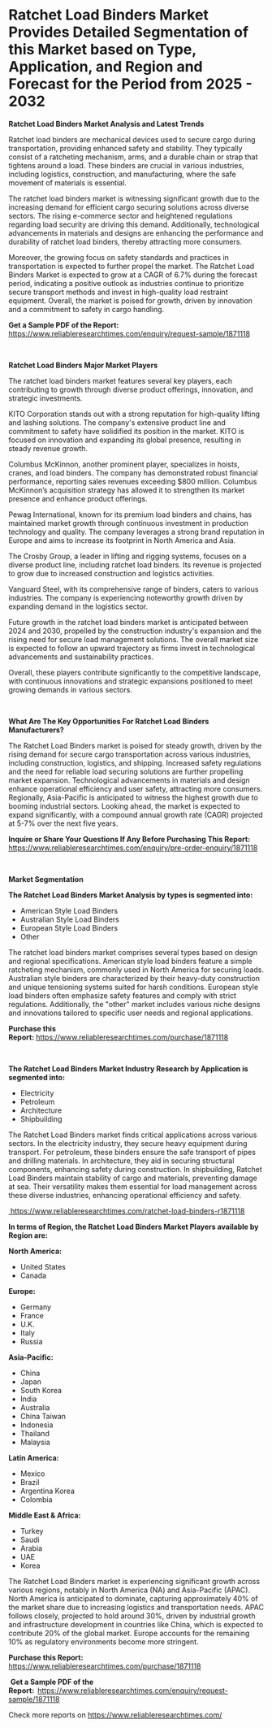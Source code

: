 <p><h1>Ratchet Load Binders Market Provides Detailed Segmentation of this Market based on Type, Application, and Region and Forecast for the Period from 2025 - 2032</h1></p><p><strong>Ratchet Load Binders Market Analysis and Latest Trends</strong></p>
<p><p>Ratchet load binders are mechanical devices used to secure cargo during transportation, providing enhanced safety and stability. They typically consist of a ratcheting mechanism, arms, and a durable chain or strap that tightens around a load. These binders are crucial in various industries, including logistics, construction, and manufacturing, where the safe movement of materials is essential.</p><p>The ratchet load binders market is witnessing significant growth due to the increasing demand for efficient cargo securing solutions across diverse sectors. The rising e-commerce sector and heightened regulations regarding load security are driving this demand. Additionally, technological advancements in materials and designs are enhancing the performance and durability of ratchet load binders, thereby attracting more consumers.</p><p>Moreover, the growing focus on safety standards and practices in transportation is expected to further propel the market. The Ratchet Load Binders Market is expected to grow at a CAGR of 6.7% during the forecast period, indicating a positive outlook as industries continue to prioritize secure transport methods and invest in high-quality load restraint equipment. Overall, the market is poised for growth, driven by innovation and a commitment to safety in cargo handling.</p></p>
<p><strong>Get a Sample PDF of the Report:&nbsp;</strong> <a href="https://www.reliableresearchtimes.com/enquiry/request-sample/1871118?utm_campaign=3313&utm_medium=2&utm_source=Github&utm_content=ia&utm_term=11042025&utm_id=ratchet-load-binders">https://www.reliableresearchtimes.com/enquiry/request-sample/1871118</a></p>
<p>&nbsp;</p>
<p><strong>Ratchet Load Binders Major Market Players</strong></p>
<p><p>The ratchet load binders market features several key players, each contributing to growth through diverse product offerings, innovation, and strategic investments.</p><p>KITO Corporation stands out with a strong reputation for high-quality lifting and lashing solutions. The company's extensive product line and commitment to safety have solidified its position in the market. KITO is focused on innovation and expanding its global presence, resulting in steady revenue growth.</p><p>Columbus McKinnon, another prominent player, specializes in hoists, cranes, and load binders. The company has demonstrated robust financial performance, reporting sales revenues exceeding $800 million. Columbus McKinnon’s acquisition strategy has allowed it to strengthen its market presence and enhance product offerings.</p><p>Pewag International, known for its premium load binders and chains, has maintained market growth through continuous investment in production technology and quality. The company leverages a strong brand reputation in Europe and aims to increase its footprint in North America and Asia.</p><p>The Crosby Group, a leader in lifting and rigging systems, focuses on a diverse product line, including ratchet load binders. Its revenue is projected to grow due to increased construction and logistics activities.</p><p>Vanguard Steel, with its comprehensive range of binders, caters to various industries. The company is experiencing noteworthy growth driven by expanding demand in the logistics sector.</p><p>Future growth in the ratchet load binders market is anticipated between 2024 and 2030, propelled by the construction industry's expansion and the rising need for secure load management solutions. The overall market size is expected to follow an upward trajectory as firms invest in technological advancements and sustainability practices.</p><p>Overall, these players contribute significantly to the competitive landscape, with continuous innovations and strategic expansions positioned to meet growing demands in various sectors.</p></p>
<p>&nbsp;</p>
<p><strong>What Are The Key Opportunities For Ratchet Load Binders Manufacturers?</strong></p>
<p><p>The Ratchet Load Binders market is poised for steady growth, driven by the rising demand for secure cargo transportation across various industries, including construction, logistics, and shipping. Increased safety regulations and the need for reliable load securing solutions are further propelling market expansion. Technological advancements in materials and design enhance operational efficiency and user safety, attracting more consumers. Regionally, Asia-Pacific is anticipated to witness the highest growth due to booming industrial sectors. Looking ahead, the market is expected to expand significantly, with a compound annual growth rate (CAGR) projected at 5-7% over the next five years.</p></p>
<p><strong>Inquire or Share Your Questions If Any Before Purchasing This Report:</strong> <a href="https://www.reliableresearchtimes.com/enquiry/pre-order-enquiry/1871118?utm_campaign=3313&utm_medium=2&utm_source=Github&utm_content=ia&utm_term=11042025&utm_id=ratchet-load-binders">https://www.reliableresearchtimes.com/enquiry/pre-order-enquiry/1871118</a></p>
<p>&nbsp;</p>
<p><strong>Market Segmentation</strong></p>
<p><strong>The Ratchet Load Binders Market Analysis by types is segmented into:</strong></p>
<p><ul><li>American Style Load Binders</li><li>Australian Style Load Binders</li><li>European Style Load Binders</li><li>Other</li></ul></p>
<p><p>The ratchet load binders market comprises several types based on design and regional specifications. American style load binders feature a simple ratcheting mechanism, commonly used in North America for securing loads. Australian style binders are characterized by their heavy-duty construction and unique tensioning systems suited for harsh conditions. European style load binders often emphasize safety features and comply with strict regulations. Additionally, the "other" market includes various niche designs and innovations tailored to specific user needs and regional applications.</p></p>
<p><strong>Purchase this Report:&nbsp;</strong><a href="https://www.reliableresearchtimes.com/purchase/1871118?utm_campaign=3313&utm_medium=2&utm_source=Github&utm_content=ia&utm_term=11042025&utm_id=ratchet-load-binders">https://www.reliableresearchtimes.com/purchase/1871118</a></p>
<p>&nbsp;</p>
<p><strong>The Ratchet Load Binders Market Industry Research by Application is segmented into:</strong></p>
<p><ul><li>Electricity</li><li>Petroleum</li><li>Architecture</li><li>Shipbuilding</li></ul></p>
<p><p>The Ratchet Load Binders market finds critical applications across various sectors. In the electricity industry, they secure heavy equipment during transport. For petroleum, these binders ensure the safe transport of pipes and drilling materials. In architecture, they aid in securing structural components, enhancing safety during construction. In shipbuilding, Ratchet Load Binders maintain stability of cargo and materials, preventing damage at sea. Their versatility makes them essential for load management across these diverse industries, enhancing operational efficiency and safety.</p></p>
<p><a href="https://www.reliableresearchtimes.com/ratchet-load-binders-r1871118?utm_campaign=3313&utm_medium=2&utm_source=Github&utm_content=ia&utm_term=11042025&utm_id=ratchet-load-binders">&nbsp;https://www.reliableresearchtimes.com/ratchet-load-binders-r1871118</a></p>
<p><strong>In terms of Region, the Ratchet Load Binders Market Players available by Region are:</strong></p>
<p>
    <p> <strong> North America: </strong>
        <ul>
            <li>United States</li>
            <li>Canada</li>
        </ul>
        </p> 
    <p> <strong> Europe: </strong>
        <ul>
            <li>Germany</li>
            <li>France</li>
            <li>U.K.</li>
            <li>Italy</li>
            <li>Russia</li>
        </ul>
        </p> 
    <p> <strong> Asia-Pacific: </strong>
        <ul>
            <li>China</li>
            <li>Japan</li>
            <li>South Korea</li>
            <li>India</li>
            <li>Australia</li>
            <li>China Taiwan</li>
            <li>Indonesia</li>
            <li>Thailand</li>
            <li>Malaysia</li>
        </ul>
        </p> 
    <p> <strong> Latin America: </strong>
        <ul>
            <li>Mexico</li>
            <li>Brazil</li>
            <li>Argentina Korea</li>
            <li>Colombia</li>
        </ul>
        </p> 
    <p> <strong> Middle East & Africa: </strong>
        <ul>
            <li>Turkey</li>
            <li>Saudi</li>
            <li>Arabia</li>
            <li>UAE</li>
            <li>Korea</li>
        </ul>
    </p>
    </p>
<p><p>The Ratchet Load Binders market is experiencing significant growth across various regions, notably in North America (NA) and Asia-Pacific (APAC). North America is anticipated to dominate, capturing approximately 40% of the market share due to increasing logistics and transportation needs. APAC follows closely, projected to hold around 30%, driven by industrial growth and infrastructure development in countries like China, which is expected to contribute 20% of the global market. Europe accounts for the remaining 10% as regulatory environments become more stringent.</p></p>
<p><strong>Purchase this Report: </strong><a href="https://www.reliableresearchtimes.com/purchase/1871118?utm_campaign=3313&utm_medium=2&utm_source=Github&utm_content=ia&utm_term=11042025&utm_id=ratchet-load-binders">https://www.reliableresearchtimes.com/purchase/1871118</a></p>
<p>&nbsp;<strong>Get a Sample PDF of the Report:&nbsp;&nbsp;</strong><a href="https://www.reliableresearchtimes.com/enquiry/request-sample/1871118?utm_campaign=3313&utm_medium=2&utm_source=Github&utm_content=ia&utm_term=11042025&utm_id=ratchet-load-binders">https://www.reliableresearchtimes.com/enquiry/request-sample/1871118</a></p>
<p><strong></strong></p>
<p>Check more reports on <a href="https://www.reliableresearchtimes.com/?utm_campaign=3313&utm_medium=2&utm_source=Github&utm_content=ia&utm_term=11042025&utm_id=ratchet-load-binders">https://www.reliableresearchtimes.com/</a></p>